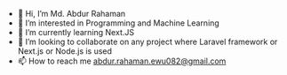- 👋 Hi, I’m Md. Abdur Rahaman  
- 👀 I’m interested in Programming and Machine Learning 
- 🌱 I’m currently learning Next.JS
- 💞️ I’m looking to collaborate on any project where Laravel framework or Next.js or Node.js is used
- 📫 How to reach me abdur.rahaman.ewu082@gmail.com

<!---
ABRubel/ABRubel is a ✨ special ✨ repository because its `README.md` (this file) appears on your GitHub profile.
You can click the Preview link to take a look at your changes.
--->
